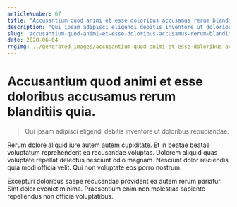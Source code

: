 ```yaml
---
articleNumber: 67
title: "Accusantium quod animi et esse doloribus accusamus rerum blanditiis quia."
description: "Qui ipsam adipisci eligendi debitis inventore ut doloribus repudiandae."
slug: 'accusantium-quod-animi-et-esse-doloribus-accusamus-rerum-blanditiis-quia.'
date: 2020-06-04
rngImg: ../generated_images/accusantium-quod-animi-et-esse-doloribus-accusamus-rerum-blanditiis-quia..jpg
---
```


# Accusantium quod animi et esse doloribus accusamus rerum blanditiis quia.

> Qui ipsam adipisci eligendi debitis inventore ut doloribus repudiandae.

Rerum dolore aliquid iure autem autem cupiditate. Et in beatae beatae voluptatum reprehenderit ea recusandae voluptas. Dolorem aliquid quas voluptate repellat delectus nesciunt odio magnam. Nesciunt dolor reiciendis quia modi officia velit. Qui non voluptate eos porro nostrum.
 Excepturi doloribus saepe recusandae provident ea autem rerum pariatur. Sint dolor eveniet minima. Praesentium enim non molestias sapiente repellendus non officia voluptatibus.
